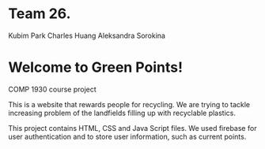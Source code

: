 # Team 26.
Kubim Park
Charles Huang
Aleksandra Sorokina


# Welcome to Green Points!
COMP 1930 course project

This is a website that rewards people for recycling. We are trying to tackle 
increasing problem of the landfields filling up with recyclable plastics.

This project contains HTML, CSS and Java Script files. We used firebase for user
authentication and to store user information, such as current points. 





